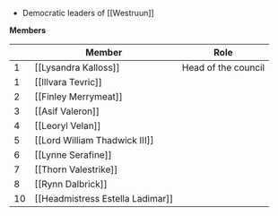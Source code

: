 - Democratic leaders of [[Westruun]]

**Members**

|     | Member                            | Role                |
| --- | --------------------------------- | ------------------- |
| 1   | [[Lysandra Kalloss]]              | Head of the council |
| 1   | [[Illvara Tevric]]                |                     |
| 2   | [[Finley Merrymeat]]              |                     |
| 3   | [[Asif Valeron]]                  |                     |
| 4   | [[Leoryl Velan]]                  |                     |
| 5   | [[Lord William Thadwick III]]     |                     |
| 6   | [[Lynne Serafine]]                |                     |
| 7   | [[Thorn Valestrike]]              |                     |
| 8   | [[Rynn Dalbrick]]                 |                     |
| 10  | [[Headmistress Estella Ladimar]] |                     |

